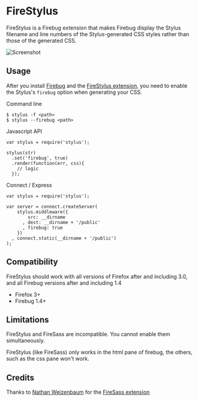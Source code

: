 # FireStylus

FireStylus is a Firebug extension that makes Firebug display 
the Stylus filename and line numbers of the Stylus-generated CSS styles
rather than those of the generated CSS.

![Screenshot](https://raw.github.com/parallel/firestylus/master/src/chrome/skin/screenshot.png)

## Usage

After you install [Firebug](https://addons.mozilla.org/firefox/downloads/latest/1843/addon-1843-latest.xpi?src=addondetail)
and the [FireStylus extension](//raw.github.com/parallel/firestylus/master/releases/firestylus-0.0.3.xpi),
you need to enable the Stylus's `firebug` option when generating your CSS.

Command line

	$ stylus -f <path>
	$ stylus --firebug <path>
	
Javascript API

	var stylus = require('stylus');

	stylus(str)
	  .set('firebug', true)
	  .render(function(err, css){
		// logic
	  });

Connect / Express

    var stylus = require('stylus');

    var server = connect.createServer(
        stylus.middleware({
            src: __dirname
          , dest: __dirname + '/public'
          , firebug: true
        })
      , connect.static(__dirname + '/public')
    );


## Compatibility

FireStylus should work with all versions of Firefox after and including 3.0,
and all Firebug versions after and including 1.4

- Firefox 3+
- Firebug 1.4+


## Limitations

FireStylus and FireSass are incompatible. You cannot enable them
simultaneously.

FireStylus (like FireSass) only works in the html pane of firebug, the others,
such as the css pane won't work.


## Credits

Thanks to [Nathan Weizenbaum](//github.com/nex3) for the [FireSass extension](//github.com/nex3/firesass)

